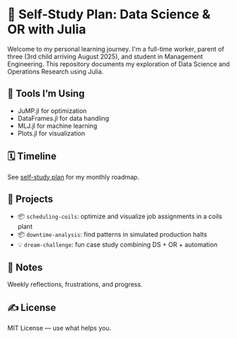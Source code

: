 # 🎯 Self-Study Plan: Data Science & OR with Julia

Welcome to my personal learning journey. I'm a full-time worker, parent of three (3rd child arriving August 2025), and student in Management Engineering. This repository documents my exploration of Data Science and Operations Research using Julia.

## 🔧 Tools I’m Using
- JuMP.jl for optimization
- DataFrames.jl for data handling
- MLJ.jl for machine learning
- Plots.jl for visualization

## 🗓️ Timeline
See [self-study plan](notes/) for my monthly roadmap.

## 📁 Projects
- 📦 `scheduling-coils`: optimize and visualize job assignments in a coils plant
- 📦 `downtime-analysis`: find patterns in simulated production halts
- 💡 `dream-challenge`: fun case study combining DS + OR + automation

## 📓 Notes
Weekly reflections, frustrations, and progress.

## ✍️ License
MIT License — use what helps you.
